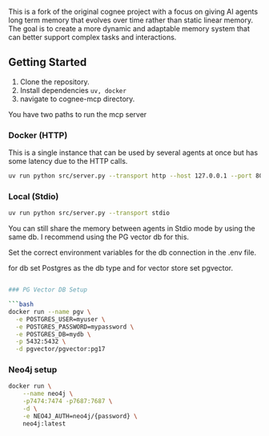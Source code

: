 This is a fork of the original cognee project with a focus on giving AI agents long term memory that evolves over time rather than static linear memory. The goal is to create a more dynamic and adaptable memory system that can better support complex tasks and interactions.


## Getting Started

1. Clone the repository.
2. Install dependencies `uv, docker`
3. navigate to cognee-mcp directory.

You have two paths to run the mcp server 

### Docker (HTTP)
This is a single instance that can be used by several agents at once but has some latency due to the HTTP calls.

```bash
uv run python src/server.py --transport http --host 127.0.0.1 --port 8000 --path /mcp
```

### Local (Stdio)
```bash
uv run python src/server.py --transport stdio
```
You can still share the memory between agents in Stdio mode by using the same db. I recommend using the PG vector db for this.

Set the correct environment variables for the db connection in the .env file.

for db set Postgres as the db type and for vector store set pgvector.

```bash

### PG Vector DB Setup

```bash
docker run --name pgv \
  -e POSTGRES_USER=myuser \
  -e POSTGRES_PASSWORD=mypassword \
  -e POSTGRES_DB=mydb \
  -p 5432:5432 \
  -d pgvector/pgvector:pg17
```

### Neo4j setup
```bash
docker run \
    --name neo4j \
    -p7474:7474 -p7687:7687 \
    -d \
    -e NEO4J_AUTH=neo4j/{password} \
    neo4j:latest
```
